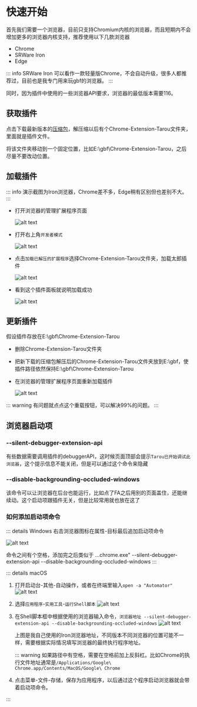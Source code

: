 # 快速开始

首先我们需要一个浏览器，目前只支持Chromium内核的浏览器，而且短期内不会增加更多的浏览器内核支持，推荐使用以下几款浏览器

- Chrome
- SRWare Iron
- Edge

::: info
SRWare Iron 可以看作一款轻量版Chrome，不会自动升级，很多人都推荐过，目前也是我专门用来玩gbf的浏览器。
:::

同时，因为插件中使用的一些浏览器API要求，浏览器的最低版本需要116。

## 获取插件

点击下载最新版本的[压缩包](https://github.com/Waaatanuki/Chrome-Extension-Tarou/releases/download/3.2.8/Chrome-Extension-Tarou.v3.2.8.zip)，解压缩以后有个Chrome-Extension-Tarou文件夹，里面就是插件文件。

将该文件夹移动到一个固定位置，比如E:\gbf\Chrome-Extension-Tarou，之后尽量不要改动位置。

## 加载插件

::: info
演示截图为Iron浏览器，Chrome差不多，Edge稍有区别但也差别不大。
:::

- 打开浏览器的管理扩展程序页面

  ![alt text](/assets/img/start-img1.png)

- 打开右上角`开发者模式`

  ![alt text](/assets/img/start-img2.png)

- 点击`加载已解压的扩展程序`选择Chrome-Extension-Tarou文件夹，加载太郎插件

  ![alt text](/assets/img/start-img3.png)

- 看到这个插件面板就说明加载成功

  ![alt text](/assets/img/start-img4.png)

## 更新插件

假设插件存放在E:\gbf\Chrome-Extension-Tarou

- 删除Chrome-Extension-Tarou文件夹
- 把新下载的压缩包解压后的Chrome-Extension-Tarou文件夹放到E:\gbf，使插件路径依然保持E:\gbf\Chrome-Extension-Tarou
- 在浏览器的管理扩展程序页面重新加载插件<Badge type="danger" text="重要" />

  ![alt text](/assets/img/start-img5.png)

::: warning
有问题就点点这个重载按钮，可以解决99%的问题。
:::

## 浏览器启动项

### --silent-debugger-extension-api

有些数据需要调用插件的debuggerAPI，这时候页面顶部会提示`Tarou已开始调试此浏览器`，这个提示信息不能关闭，但是可以通过这个命令来隐藏

### --disable-backgrounding-occluded-windows

该命令可以让浏览器在后台也能运行，比如点了FA之后用别的页面盖住，还能继续动。这个启动项跟插件无关，但是比较常用就也放在这了

### 如何添加启动项命令

::: details Windows
右击浏览器图标在属性-目标最后追加启动项命令

![alt text](/assets/img/start-img6.png)

命令之间有个空格，添加完之后类似于 ...chrome.exe" --silent-debugger-extension-api --disable-backgrounding-occluded-windows
:::

::: details macOS

1. 打开启动台-其他-自动操作，或者在终端里输入`open -a "Automator"`
   ![alt text](/assets/img/start-img7.png)

2. 选择`应用程序`-`实用工具`-`运行Shell脚本`
   ![alt text](/assets/img/start-img8.png)

3. 在Shell脚本框中根据使用的浏览器输入命令，`浏览器地址 --silent-debugger-extension-api --disable-backgrounding-occluded-windows`
   ![alt text](/assets/img/start-img9.png)

   上图是我自己使用的Iron浏览器地址，不同版本不同浏览器的位置可能不一样，需要根据实际情况填写浏览器的最终执行程序地址。

   ::: warning
   如果路径中有空格，需要在空格前加上反斜杠。比如Chrome的执行文件地址通常是`/Applications/Google\ Chrome.app/Contents/MacOS/Google\ Chrome`

4. 点击菜单-文件-存储，保存为应用程序，以后通过这个程序启动浏览器就会带着启动项命令。

:::
